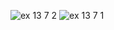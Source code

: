 ![ex 13 7 2](https://github.com/65030034/03376836-OOP-2566-Lab-13/assets/144875017/1f3189ca-6216-4914-8974-a6eb29c20d80)
![ex 13 7 1](https://github.com/65030034/03376836-OOP-2566-Lab-13/assets/144875017/b11d80c4-e3b1-4b67-b257-feceda4be3ff)
